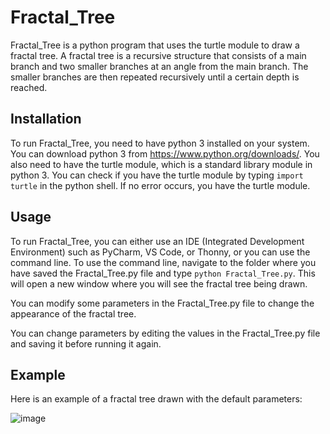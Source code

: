 # Fractal_Tree
Fractal_Tree is a python program that uses the turtle module to draw a fractal tree. A fractal tree is a recursive structure that consists of a main branch and two smaller branches at an angle from the main branch. The smaller branches are then repeated recursively until a certain depth is reached.

## Installation
To run Fractal_Tree, you need to have python 3 installed on your system. You can download python 3 from https://www.python.org/downloads/. You also need to have the turtle module, which is a standard library module in python 3. You can check if you have the turtle module by typing `import turtle` in the python shell. If no error occurs, you have the turtle module.

## Usage
To run Fractal_Tree, you can either use an IDE (Integrated Development Environment) such as PyCharm, VS Code, or Thonny, or you can use the command line. To use the command line, navigate to the folder where you have saved the Fractal_Tree.py file and type `python Fractal_Tree.py`. This will open a new window where you will see the fractal tree being drawn.

You can modify some parameters in the Fractal_Tree.py file to change the appearance of the fractal tree.

You can change parameters by editing the values in the Fractal_Tree.py file and saving it before running it again.

## Example
Here is an example of a fractal tree drawn with the default parameters:

![image](https://github.com/swarup-09/Fractal_Tree/assets/129937126/00ed52a2-17c4-43ac-aa0c-b23d281f6786)

